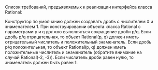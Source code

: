 Список требований, предъявляемых к реализации интерфейса класса Rational:

Конструктор по умолчанию должен создавать дробь с числителем 0 и знаменателем 1.
При конструировании объекта класса Rational с параметрами p и q должно выполняться сокращение дроби p/q.
Если дробь p/q отрицательная, то объект Rational(p, q) должен иметь отрицательный числитель и положительный знаменатель.
Если дробь p/q положительная, то объект Rational(p, q) должен иметь положительные числитель и знаменатель (обратите внимание на случай Rational(-2, -3)).
Если числитель дроби равен нулю, то знаменатель должен быть равен 1.

